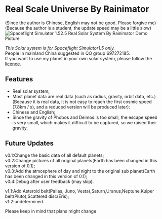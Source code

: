 # Real Scale Universe By Rainimator  
(Since the author is Chinese, English may not be good. Please forgive me)  
(Because the author is a student, the update speed may be a little slow)  
![Spaceflight Simulator 1.52.5 Real Solar System By Rainimator Demo Picture](https://sm.ms/image/HwSe8buM4JKnaly)  
  
*This Solar system is for Spaceflight Simulator1.5 only.*  
People in mainland China suggested in QQ group 697272185.  
If you want to use my planet in your own solar system, please follow the [licence](./LICENCE).  
## Features
- Real solar system;  
- Most planet data are real data (such as radius, gravity, orbit data, etc.)(Because it is real data, it is not easy to reach the first cosmic speed (7.8km / s), and a reduced version will be produced later);  
- Chinese and English;
- Since the gravity of Phobos and Deimos is too small, the escape speed is very small, which makes it difficult to be captured, so we raised their gravity.  
## Future Updates 
v0.1:Change the basic data of all default planets;  
v0.2:Change pictures of all original planets(Earth has been changed in this version of 0.1);  
v0.3:Add the atmosphere of day and night to the original sub planet(Earth has been changed in this version of 0.1);  
v0.4:Debug after user feedback (may skip).
  
v1.1:Add Asteroid belt(Pallas, Juno, Vesta),Saturn,Uranus,Neptune,Kuiper belt(Pluto),Scattered disc(Eris);  
v1.2:undetermined.

Please keep in mind that plans might change
